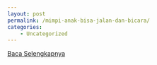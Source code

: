```yaml
---
layout: post
permalink: /mimpi-anak-bisa-jalan-dan-bicara/
categories:
    - Uncategorized
---
```


[Baca Selengkapnya](/10)